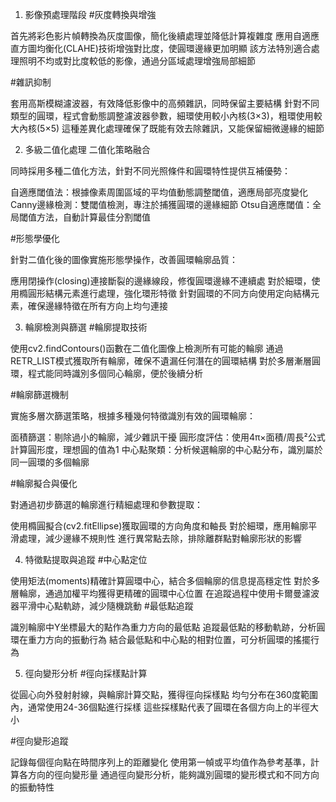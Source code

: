

1. 影像預處理階段
#灰度轉換與增強

首先將彩色影片幀轉換為灰度圖像，簡化後續處理並降低計算複雜度
應用自適應直方圖均衡化(CLAHE)技術增強對比度，使圓環邊緣更加明顯
該方法特別適合處理照明不均或對比度較低的影像，通過分區域處理增強局部細節

#雜訊抑制

套用高斯模糊濾波器，有效降低影像中的高頻雜訊，同時保留主要結構
針對不同類型的圓環，程式會動態調整濾波器參數，細環使用較小內核(3×3)，粗環使用較大內核(5×5)
這種差異化處理確保了既能有效去除雜訊，又能保留細微邊緣的細節

2. 多級二值化處理
二值化策略融合

同時採用多種二值化方法，針對不同光照條件和圓環特性提供互補優勢：

自適應閾值法：根據像素周圍區域的平均值動態調整閾值，適應局部亮度變化
Canny邊緣檢測：雙閾值檢測，專注於捕獲圓環的邊緣細節
Otsu自適應閾值：全局閾值方法，自動計算最佳分割閾值

#形態學優化

針對二值化後的圖像實施形態學操作，改善圓環輪廓品質：

應用閉操作(closing)連接斷裂的邊緣線段，修復圓環邊緣不連續處
對於細環，使用橢圓形結構元素進行處理，強化環形特徵
針對圓環的不同方向使用定向結構元素，確保邊緣特徵在所有方向上均勻連接

3. 輪廓檢測與篩選
#輪廓提取技術

使用cv2.findContours()函數在二值化圖像上檢測所有可能的輪廓
通過RETR_LIST模式獲取所有輪廓，確保不遺漏任何潛在的圓環結構
對於多層漸層圓環，程式能同時識別多個同心輪廓，便於後續分析

#輪廓篩選機制

實施多層次篩選策略，根據多種幾何特徵識別有效的圓環輪廓：

面積篩選：剔除過小的輪廓，減少雜訊干擾
圓形度評估：使用4π×面積/周長²公式計算圓形度，理想圓的值為1
中心點聚類：分析候選輪廓的中心點分布，識別屬於同一圓環的多個輪廓

#輪廓擬合與優化

對通過初步篩選的輪廓進行精細處理和參數提取：

使用橢圓擬合(cv2.fitEllipse)獲取圓環的方向角度和軸長
對於細環，應用輪廓平滑處理，減少邊緣不規則性
進行異常點去除，排除離群點對輪廓形狀的影響

4. 特徵點提取與追蹤
#中心點定位

使用矩法(moments)精確計算圓環中心，結合多個輪廓的信息提高穩定性
對於多層輪廓，通過加權平均獲得更精確的圓環中心位置
在追蹤過程中使用卡爾曼濾波器平滑中心點軌跡，減少隨機跳動
#最低點追蹤

識別輪廓中Y坐標最大的點作為重力方向的最低點
追蹤最低點的移動軌跡，分析圓環在重力方向的振動行為
結合最低點和中心點的相對位置，可分析圓環的搖擺行為

5. 徑向變形分析
#徑向採樣點計算

從圓心向外發射射線，與輪廓計算交點，獲得徑向採樣點
均勻分布在360度範圍內，通常使用24-36個點進行採樣
這些採樣點代表了圓環在各個方向上的半徑大小

#徑向變形追蹤

記錄每個徑向點在時間序列上的距離變化
使用第一幀或平均值作為參考基準，計算各方向的徑向變形量
通過徑向變形分析，能夠識別圓環的變形模式和不同方向的振動特性











